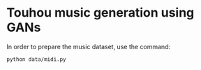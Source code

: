 # Touhou music generation using GANs

In order to prepare the music dataset, use the command:

	python data/midi.py
